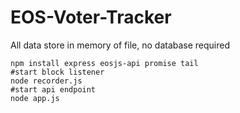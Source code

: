# EOS-Voter-Tracker
All data store in memory of file, no database required

``` shell
npm install express eosjs-api promise tail
#start block listener
node recorder.js
#start api endpoint
node app.js
```
